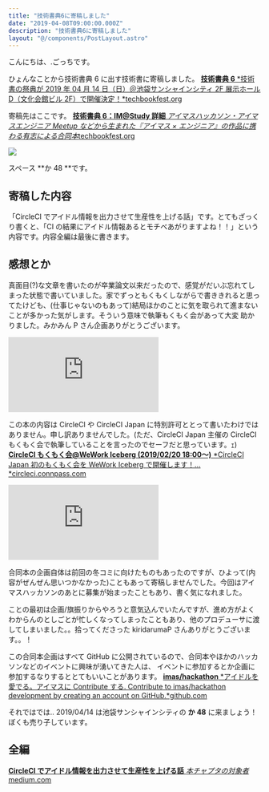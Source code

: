 ```yaml
---
title: "技術書典6に寄稿しました"
date: "2019-04-08T09:00:00.000Z"
description: "技術書典6に寄稿しました"
layout: "@/components/PostLayout.astro"
---
```


こんにちは、.ごっちです。

ひょんなことから技術書典 6 に出す技術書に寄稿しました。
[**技術書典 6**
*技術書の祭典が 2019 年 04 月 14 日（日）＠池袋サンシャインシティ 2F 展示ホール D（文化会館ビル 2F）で開催決定！*techbookfest.org](https://techbookfest.org/event/tbf06)

寄稿先はここです。
[**技術書典 6：IM@Study 詳細**
*アイマスハッカソン・アイマスエンジニア Meetup などから生まれた『アイマス × エンジニア』の作品に携わる有志による合同本*techbookfest.org](https://techbookfest.org/event/tbf06/circle/54670006)

![](https://cdn-images-1.medium.com/max/2692/1*KoD3lNPy7dC3da0gVA2bSg.jpeg)

スペース **か 48 **です。

## 寄稿した内容

「CircleCI でアイドル情報を出力させて生産性を上げる話」です。とてもざっくり書くと、「CI の結果にアイドル情報あるとモチベあがりますよね！！」という内容です。内容全編は最後に書きます。

## 感想とか

真面目(?)な文章を書いたのが卒業論文以来だったので、感覚がだいぶ忘れてしまった状態で書いていました。家でずっともくもくしながらで書ききれると思ってたけども、(仕事じゃないのもあって)結局ほかのことに気を取られて進まないことが多かった気がします。そういう意味で執筆もくもく会があって大変 助かりました。みかみん P さん企画ありがとうございます。

<iframe src="https://medium.com/media/90f645a86edb7d2bd6b0f0fde7c49870" frameborder=0></iframe>

この本の内容は CircleCI や CircleCI Japan に特別許可ととって書いたわけではありません。申し訳ありませんでした。(ただ、CircleCI Japan 主催の CircleCI もくもく会で執筆していることを言ったのでセーフだと思っています。ｪ)
[**CircleCI もくもく会@WeWork Iceberg (2019/02/20 18:00〜)**
*CircleCI Japan 初のもくもく会を WeWork Iceberg で開催します！…*circleci.connpass.com](https://circleci.connpass.com/event/119007/)

<iframe src="https://medium.com/media/272761299f626c020ef3365ceea933a0" frameborder=0></iframe>

合同本の企画自体は前回の冬コミに向けたものもあったのですが、ひよって(内容がぜんぜん思いつかなかった)こともあって寄稿しませんでした。今回はアイマスハッカソンのあとに募集が始まったこともあり、書く気になれました。

ことの最初は企画/旗振りからやろうと意気込んでいたんですが、進め方がよくわからんのとしごとが忙しくなってしまったこともあり、他のプロデューサに渡してしまいました。。拾ってくださった kiridarumaP さんありがとうございます。。！

この合同本企画はすべて GitHub に公開されているので、合同本やほかのハッカソンなどのイベントに興味が湧いてきた人は、 イベントに参加するとか企画に参加するなりするととてもいいことがあります。
[**imas/hackathon**
*アイドルを愛でる。アイマスに Contribute する. Contribute to imas/hackathon development by creating an account on GitHub.*github.com](https://github.com/imas/hackathon)

それではでは.. 2019/04/14 は池袋サンシャインシティの **か 48** に来ましょう！ぼくも売り子しています。

## 全編

[**CircleCI でアイドル情報を出力させて生産性を上げる話**
*本チャプタの対象者*medium.com](https://medium.com/@gggooottto/circleci%E3%81%A7%E3%82%A2%E3%82%A4%E3%83%89%E3%83%AB%E6%83%85%E5%A0%B1%E3%82%92%E5%87%BA%E5%8A%9B%E3%81%95%E3%81%9B%E3%81%A6%E7%94%9F%E7%94%A3%E6%80%A7%E3%82%92%E4%B8%8A%E3%81%92%E3%82%8B%E8%A9%B1-4ee25ffc70a6)

